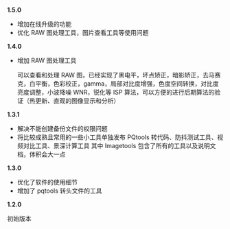 **1.5.0**

- 增加在线升级的功能
- 优化 RAW 图处理工具，图片查看工具等使用问题

**1.4.0**

- 增加 RAW 图处理工具

  可以查看和处理 RAW 图，已经实现了黑电平，坏点矫正，暗影矫正，去马赛克，白平衡，色彩校正，gamma，局部对比度增强，色度空间转换，对比度亮度调整，小波降噪 WNR，锐化等 ISP 算法，可以方便的进行后期算法的验证（热更新、直观的图像显示和分析）

**1.3.1**

- 解决不能创建备份文件的权限问题
- 将比较成熟且常用的一些小工具单独发布
  PQtools 转代码、防抖测试工具、视频对比工具、景深计算工具
  其中 Imagetools 包含了所有的工具以及说明文档，体积会大一点

**1.3.0**

- 优化了软件的使用细节
- 增加了 pqtools 转头文件的工具

**1.2.0**

初始版本
